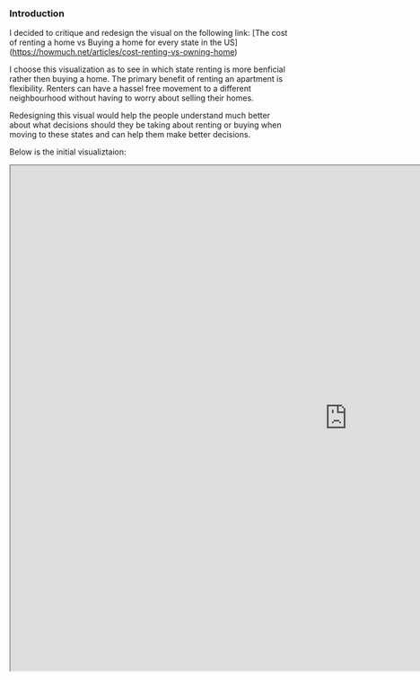 ### Introduction
I decided to critique and redesign the visual on the following link: [The cost of renting a home vs Buying a home for every state in the US] (https://howmuch.net/articles/cost-renting-vs-owning-home)

I choose this visualization as to see in which state renting is more benficial rather then buying a home. The primary benefit of renting an apartment is flexibility. Renters can have a hassel free movement to a different neighbourhood without having to worry about selling their homes.

Redesigning this visual would help the people understand much better about what decisions should they be taking about renting or buying when moving to these states and can help them make better decisions.

Below is the initial visualiztaion:

<iframe width="1200" height="900" src="https://cdn.howmuch.net/articles/117_chart-7e7c.jpg"></iframe>
